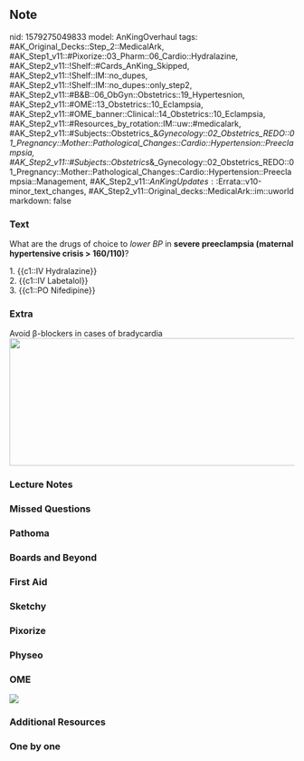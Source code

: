 ## Note
nid: 1579275049833
model: AnKingOverhaul
tags: #AK_Original_Decks::Step_2::MedicalArk, #AK_Step1_v11::#Pixorize::03_Pharm::06_Cardio::Hydralazine, #AK_Step2_v11::!Shelf::#Cards_AnKing_Skipped, #AK_Step2_v11::!Shelf::IM::no_dupes, #AK_Step2_v11::!Shelf::IM::no_dupes::only_step2, #AK_Step2_v11::#B&B::06_ObGyn::Obstetrics::19_Hypertesnion, #AK_Step2_v11::#OME::13_Obstetrics::10_Eclampsia, #AK_Step2_v11::#OME_banner::Clinical::14_Obstetrics::10_Eclampsia, #AK_Step2_v11::#Resources_by_rotation::IM::uw::#medicalark, #AK_Step2_v11::#Subjects::Obstetrics_&_Gynecology::02_Obstetrics_REDO::01_Pregnancy::Mother::Pathological_Changes::Cardio::Hypertension::Preeclampsia, #AK_Step2_v11::#Subjects::Obstetrics_&_Gynecology::02_Obstetrics_REDO::01_Pregnancy::Mother::Pathological_Changes::Cardio::Hypertension::Preeclampsia::Management, #AK_Step2_v11::$AnKingUpdates::$Errata::v10-minor_text_changes, #AK_Step2_v11::Original_decks::MedicalArk::im::uworld
markdown: false

### Text
What are the drugs of choice to <i>lower BP</i> in <b>severe
preeclampsia (</b><b>maternal hypertensive crisis >
160/110)</b>?
<div>
  1. {{c1::IV Hydralazine}}
</div>
<div>
  2. {{c1::IV Labetalol}}
</div>
<div>
  3. {{c1::PO Nifedipine}}
</div>

### Extra
<div>
  Avoid β-blockers in cases of bradycardia
</div><img src="paste-a16a963e7c3bece042f72a01a3fd7fc3d5db1cf2.jpg"
class="" style="height: 225px; width: 511px;">

### Lecture Notes


### Missed Questions


### Pathoma


### Boards and Beyond


### First Aid


### Sketchy


### Pixorize


### Physeo


### OME
<div class="ome-widget">
  <a href=
  "https://onlinemeded.org/spa/obstetrics/eclampsia/acquire?ref=anki">
  <img src="_OME_AnkiFlashcards_Lesson_4.png"></a>
</div>

### Additional Resources


### One by one

